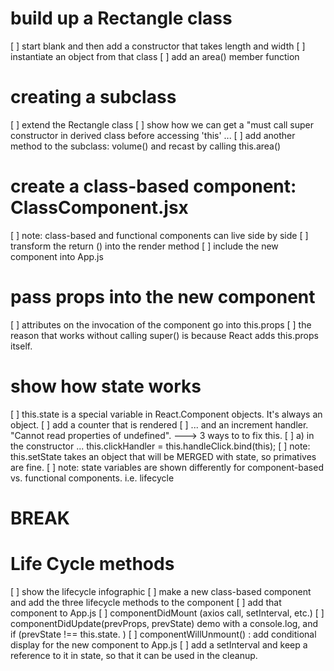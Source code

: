 # build up a Rectangle class
[ ] start blank and then add a constructor that takes length and width
[ ] instantiate an object from that class
[ ] add an area() member function

# creating a subclass
[ ] extend the Rectangle class
[ ] show how we can get a "must call super constructor in derived class before accessing 'this' ...
[ ] add another method to the subclass: volume() and recast by calling this.area()

# create a class-based component: ClassComponent.jsx
[ ] note: class-based and functional components can live side by side
[ ] transform the return () into the render method
[ ] include the new component into App.js

# pass props into the new component
[ ] attributes on the invocation of the component <ClassComponent someprop="somevalue" /> go into this.props
[ ] the reason that works without calling super() is because React adds this.props itself.

# show how state works
[ ] this.state is a special variable in React.Component objects. It's always an object.
[ ] add a counter that is rendered
[ ] ... and an increment handler. "Cannot read properties of undefined". ---> 3 ways to to fix this.
[ ] a) in the constructor ... this.clickHandler = this.handleClick.bind(this);
[ ] note: this.setState takes an object that will be MERGED with state, so primatives are fine.
[ ] note: state variables are shown differently for component-based vs. functional components. i.e. lifecycle

# BREAK

# Life Cycle methods
[ ] show the lifecycle infographic
[ ] make a new class-based component and add the three lifecycle methods to the component
[ ] add that component to App.js
[ ] componentDidMount (axios call, setInterval, etc.)
[ ] componentDidUpdate(prevProps, prevState) demo with a console.log, and if (prevState !== this.state. )
[ ] componentWillUnmount() : add conditional display for the new component to App.js
[ ] add a setInterval and keep a reference to it in state, so that it can be used in the cleanup.
